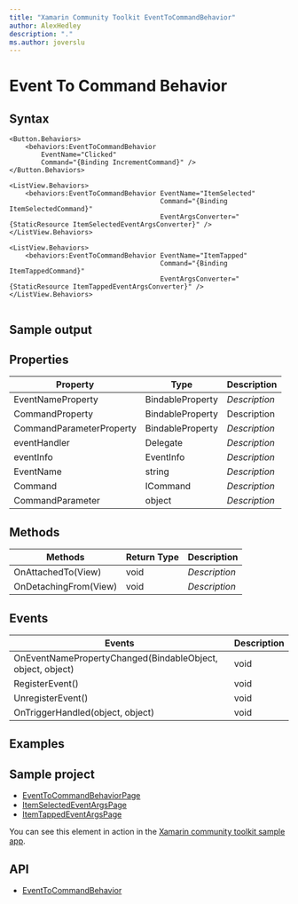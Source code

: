 ```yaml
---
title: "Xamarin Community Toolkit EventToCommandBehavior"
author: AlexHedley
description: "."
ms.author: joverslu
---
```


# Event To Command Behavior

## Syntax

```xaml
<Button.Behaviors>
    <behaviors:EventToCommandBehavior
        EventName="Clicked"
        Command="{Binding IncrementCommand}" />
</Button.Behaviors>
```

```xaml
<ListView.Behaviors>
    <behaviors:EventToCommandBehavior EventName="ItemSelected"
                                      Command="{Binding ItemSelectedCommand}"
                                      EventArgsConverter="{StaticResource ItemSelectedEventArgsConverter}" />
</ListView.Behaviors>
```

```xaml
<ListView.Behaviors>
    <behaviors:EventToCommandBehavior EventName="ItemTapped"
                                      Command="{Binding ItemTappedCommand}"
                                      EventArgsConverter="{StaticResource ItemTappedEventArgsConverter}" />
</ListView.Behaviors>
```

```csharp

```

## Sample output

<!-- Image/Text can show the output of the control/helper -->

## Properties

| Property | Type | Description |
| -- | -- | -- |
| EventNameProperty | BindableProperty | *Description* |
| CommandProperty | BindableProperty | Description |
| CommandParameterProperty | BindableProperty | *Description* |
| eventHandler | Delegate | *Description* |
| eventInfo | EventInfo | *Description* |
| EventName | string | *Description* |
| Command | ICommand | *Description* |
| CommandParameter | object | *Description* |

## Methods

| Methods | Return Type | Description |
| -- | -- | -- |
| OnAttachedTo(View) | void | *Description* |
| OnDetachingFrom(View) | void | *Description* |


## Events

| Events | Description |
| -- | -- |
| OnEventNamePropertyChanged(BindableObject, object, object) | void | *Description* |
| RegisterEvent() | void | *Description* |
| UnregisterEvent() | void | *Description* |
| OnTriggerHandled(object, object) | void | *Description* |

## Examples

<!-- All control/helper must at least have an example to show the use of Properties and Methods in your control/helper with the output -->

## Sample project

- [EventToCommandBehaviorPage](https://github.com/xamarin/XamarinCommunityToolkit/blob/main/XamarinCommunityToolkitSample/Pages/Behaviors/EventToCommandBehaviorPage.xaml)
- [ItemSelectedEventArgsPage](https://github.com/xamarin/XamarinCommunityToolkit/blob/main/XamarinCommunityToolkitSample/Pages/Converters/ItemSelectedEventArgsPage.xaml)
- [ItemTappedEventArgsPage](https://github.com/xamarin/XamarinCommunityToolkit/blob/main/XamarinCommunityToolkitSample/Pages/Converters/ItemTappedEventArgsPage.xaml)

You can see this element in action in the [Xamarin community toolkit sample app](https://github.com/xamarin/XamarinCommunityToolkit/tree/main/XamarinCommunityToolkitSample).

## API

- [EventToCommandBehavior](https://github.com/xamarin/XamarinCommunityToolkit/blob/main/XamarinCommunityToolkit/Behaviors/EventToCommandBehavior.shared.cs)
